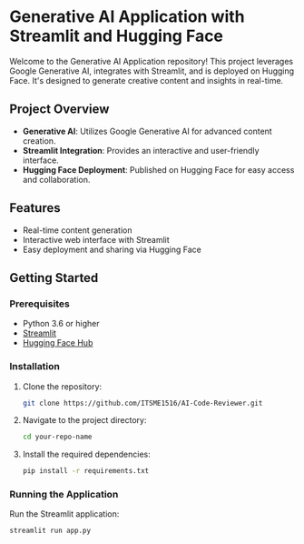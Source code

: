 # Generative AI Application with Streamlit and Hugging Face

Welcome to the Generative AI Application repository! This project leverages Google Generative AI, integrates with Streamlit, and is deployed on Hugging Face. It's designed to generate creative content and insights in real-time.

## Project Overview

- **Generative AI**: Utilizes Google Generative AI for advanced content creation.
- **Streamlit Integration**: Provides an interactive and user-friendly interface.
- **Hugging Face Deployment**: Published on Hugging Face for easy access and collaboration.

## Features

- Real-time content generation
- Interactive web interface with Streamlit
- Easy deployment and sharing via Hugging Face

## Getting Started

### Prerequisites

- Python 3.6 or higher
- [Streamlit](https://streamlit.io/)
- [Hugging Face Hub](https://huggingface.co/)

### Installation

1. Clone the repository:
    ```bash
    git clone https://github.com/ITSME1516/AI-Code-Reviewer.git
    ```

2. Navigate to the project directory:
    ```bash
    cd your-repo-name
    ```

3. Install the required dependencies:
    ```bash
    pip install -r requirements.txt
    ```

### Running the Application

Run the Streamlit application:
```bash
streamlit run app.py
